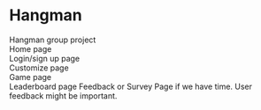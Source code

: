# Hangman
Hangman group project  
Home page  
Login/sign up page  
Customize page  
Game page  
Leaderboard page
Feedback or Survey Page if we have time. User feedback might be important. 
